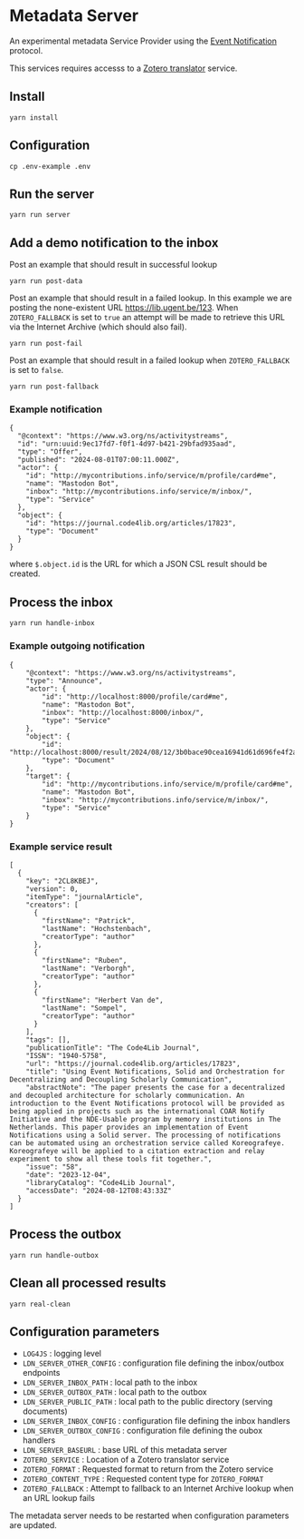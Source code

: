 # Metadata Server

An experimental metadata Service Provider using the [Event Notification](https://www.eventnotifications.net) protocol.

This services requires accesss to a [Zotero translator](https://github.com/zotero/translation-server) service.

## Install

```
yarn install
```

## Configuration

```
cp .env-example .env
```

## Run the server

```
yarn run server
```

## Add a demo notification to the inbox 

Post an example that should result in successful lookup

```
yarn run post-data 
```

Post an example that should result in a failed lookup. In this example we are posting the none-existent URL https://lib.ugent.be/123. When `ZOTERO_FALLBACK` is set to `true` an attempt will be made to retrieve this URL via the Internet Archive (which should also fail).

```
yarn run post-fail
```

Post an example that should result in a failed lookup when `ZOTERO_FALLBACK` is set to `false`. 

```
yarn run post-fallback
```

### Example notification

```
{
  "@context": "https://www.w3.org/ns/activitystreams",
  "id": "urn:uuid:9ec17fd7-f0f1-4d97-b421-29bfad935aad",
  "type": "Offer",
  "published": "2024-08-01T07:00:11.000Z",
  "actor": {
    "id": "http://mycontributions.info/service/m/profile/card#me",
    "name": "Mastodon Bot",
    "inbox": "http://mycontributions.info/service/m/inbox/",
    "type": "Service"
  },
  "object": {
    "id": "https://journal.code4lib.org/articles/17823",
    "type": "Document"
  }
}
```

where `$.object.id` is the URL for which a JSON CSL result should be created.

## Process the inbox

```
yarn run handle-inbox
```

### Example outgoing notification

```
{
    "@context": "https://www.w3.org/ns/activitystreams",
    "type": "Announce",
    "actor": {
        "id": "http://localhost:8000/profile/card#me",
        "name": "Mastodon Bot",
        "inbox": "http://localhost:8000/inbox/",
        "type": "Service"
    },
    "object": {
        "id": "http://localhost:8000/result/2024/08/12/3b0bace90cea16941d61d696fe4f2a87.json",
        "type": "Document"
    },
    "target": {
        "id": "http://mycontributions.info/service/m/profile/card#me",
        "name": "Mastodon Bot",
        "inbox": "http://mycontributions.info/service/m/inbox/",
        "type": "Service"
    }
}
```

### Example service result

```
[
  {
    "key": "2CL8KBEJ",
    "version": 0,
    "itemType": "journalArticle",
    "creators": [
      {
        "firstName": "Patrick",
        "lastName": "Hochstenbach",
        "creatorType": "author"
      },
      {
        "firstName": "Ruben",
        "lastName": "Verborgh",
        "creatorType": "author"
      },
      {
        "firstName": "Herbert Van de",
        "lastName": "Sompel",
        "creatorType": "author"
      }
    ],
    "tags": [],
    "publicationTitle": "The Code4Lib Journal",
    "ISSN": "1940-5758",
    "url": "https://journal.code4lib.org/articles/17823",
    "title": "Using Event Notifications, Solid and Orchestration for Decentralizing and Decoupling Scholarly Communication",
    "abstractNote": "The paper presents the case for a decentralized and decoupled architecture for scholarly communication. An introduction to the Event Notifications protocol will be provided as being applied in projects such as the international COAR Notify Initiative and the NDE-Usable program by memory institutions in The Netherlands. This paper provides an implementation of Event Notifications using a Solid server. The processing of notifications can be automated using an orchestration service called Koreografeye. Koreografeye will be applied to a citation extraction and relay experiment to show all these tools fit together.",
    "issue": "58",
    "date": "2023-12-04",
    "libraryCatalog": "Code4Lib Journal",
    "accessDate": "2024-08-12T08:43:33Z"
  }
]
```

## Process the outbox

```
yarn run handle-outbox
```

## Clean all processed results

```
yarn real-clean
```

## Configuration parameters

- `LOG4JS` : logging level
- `LDN_SERVER_OTHER_CONFIG` : configuration file defining the inbox/outbox endpoints
- `LDN_SERVER_INBOX_PATH` : local path to the inbox
- `LDN_SERVER_OUTBOX_PATH` : local path to the outbox
- `LDN_SERVER_PUBLIC_PATH` : local path to the public directory (serving documents)
- `LDN_SERVER_INBOX_CONFIG` : configuration file defining the inbox handlers
- `LDN_SERVER_OUTBOX_CONFIG` : configuration file defining the oubox handlers
- `LDN_SERVER_BASEURL` : base URL of this metadata server
- `ZOTERO_SERVICE` : Location of a Zotero translator service
- `ZOTERO_FORMAT` : Requested format to return from the Zotero service
- `ZOTERO_CONTENT_TYPE` : Requested content type for `ZOTERO_FORMAT`
- `ZOTERO_FALLBACK` : Attempt to fallback to an Internet Archive lookup when an URL lookup fails

The metadata server needs to be restarted when configuration parameters are updated.